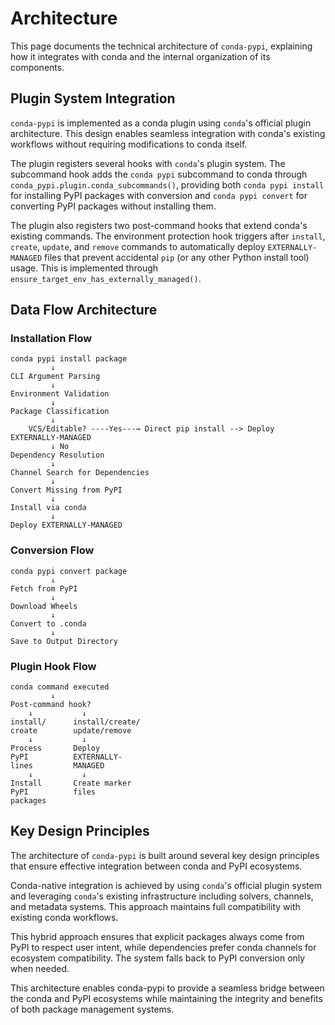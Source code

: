 # Architecture

This page documents the technical architecture of `conda-pypi`, explaining
how it integrates with conda and the internal organization of its components.

## Plugin System Integration

`conda-pypi` is implemented as a conda plugin using `conda`'s official plugin
architecture. This design enables seamless integration with conda's existing
workflows without requiring modifications to conda itself.

The plugin registers several hooks with `conda`'s plugin system. The
subcommand hook adds the `conda pypi` subcommand to conda through
`conda_pypi.plugin.conda_subcommands()`, providing both `conda pypi install`
for installing PyPI packages with conversion and `conda pypi convert` for
converting PyPI packages without installing them.

The plugin also registers two post-command hooks that extend conda's
existing commands. The environment protection hook triggers after `install`,
`create`, `update`, and `remove` commands to automatically deploy
`EXTERNALLY-MANAGED` files that prevent accidental `pip` (or any other Python install tool) usage. This is
implemented through `ensure_target_env_has_externally_managed()`.

## Data Flow Architecture

### Installation Flow

```
conda pypi install package
         ↓
CLI Argument Parsing
         ↓
Environment Validation
         ↓
Package Classification
         ↓
    VCS/Editable? ----Yes---→ Direct pip install --> Deploy EXTERNALLY-MANAGED
         ↓ No
Dependency Resolution
         ↓
Channel Search for Dependencies
         ↓
Convert Missing from PyPI
         ↓
Install via conda
         ↓
Deploy EXTERNALLY-MANAGED
```

### Conversion Flow

```
conda pypi convert package
         ↓
Fetch from PyPI
         ↓
Download Wheels
         ↓
Convert to .conda
         ↓
Save to Output Directory
```

### Plugin Hook Flow

```
conda command executed
         ↓
Post-command hook?
    ↓           ↓
install/      install/create/
create        update/remove
    ↓           ↓
Process       Deploy
PyPI          EXTERNALLY-
lines         MANAGED
    ↓           ↓
Install       Create marker
PyPI          files
packages
```

## Key Design Principles

The architecture of `conda-pypi` is built around several key design
principles that ensure effective integration between conda and PyPI
ecosystems.

Conda-native integration is achieved by using `conda`'s official plugin
system and leveraging `conda`'s existing infrastructure including solvers,
channels, and metadata systems. This approach maintains full compatibility
with existing conda workflows.

This hybrid approach ensures that explicit packages always come
from PyPI to respect user intent, while dependencies prefer conda channels
for ecosystem compatibility. The system falls back to PyPI conversion only
when needed.

This architecture enables conda-pypi to provide a seamless bridge between
the conda and PyPI ecosystems while maintaining the integrity and benefits of
both package management systems.

